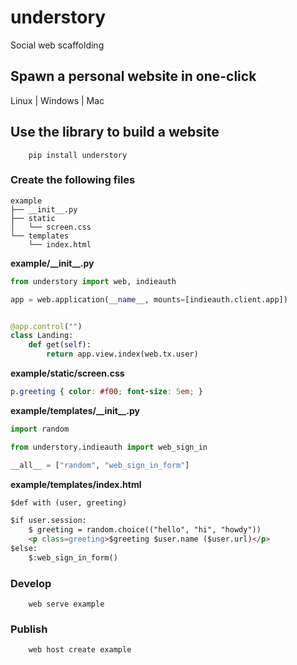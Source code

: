 # understory

Social web scaffolding

## Spawn a personal website in one-click

Linux | Windows | Mac

## Use the library to build a website

```shell
    pip install understory
```

### Create the following files

```
example
├── __init__.py
├── static
│   └── screen.css
└── templates
    └── index.html
```

**example/\_\_init\_\_.py**

```python
from understory import web, indieauth

app = web.application(__name__, mounts=[indieauth.client.app])


@app.control("")
class Landing:
    def get(self):
        return app.view.index(web.tx.user)
```

**example/static/screen.css**

```css
p.greeting { color: #f00; font-size: 5em; }
```

**example/templates/\_\_init\_\_.py**

```python
import random

from understory.indieauth import web_sign_in

__all__ = ["random", "web_sign_in_form"]
```

**example/templates/index.html**

```html
$def with (user, greeting)

$if user.session:
    $ greeting = random.choice(("hello", "hi", "howdy"))
    <p class=greeting>$greeting $user.name ($user.url)</p>
$else:
    $:web_sign_in_form()
```

### Develop

```shell
    web serve example
```

### Publish

```shell
    web host create example
```

